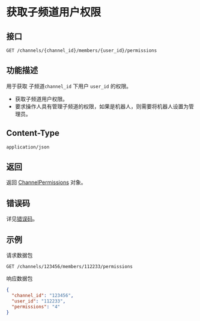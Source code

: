 # 获取子频道用户权限

## 接口

```http
GET /channels/{channel_id}/members/{user_id}/permissions
```

## 功能描述

用于获取 子频道`channel_id` 下用户 `user_id` 的权限。

- 获取子频道用户权限。
- 要求操作人具有管理子频道的权限，如果是机器人，则需要将机器人设置为管理员。

## Content-Type

```http
application/json
```

## 返回

返回 [ChannelPermissions](model.md#channelpermissions) 对象。

## 错误码

详见[错误码](../../../../openapi/error/error.md)。


## 示例

请求数据包

```shell
GET /channels/123456/members/112233/permissions
```

响应数据包

```json
{
  "channel_id": "123456",
  "user_id": "112233",
  "permissions": "4"
}
```
